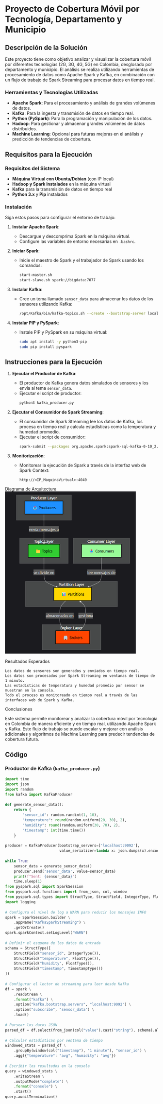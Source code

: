 # Proyecto de Cobertura Móvil por Tecnología, Departamento y Municipio

## Descripción de la Solución

Este proyecto tiene como objetivo analizar y visualizar la cobertura móvil por diferentes tecnologías (2G, 3G, 4G, 5G) en Colombia, desglosado por departamento y municipio. El análisis se realiza utilizando herramientas de procesamiento de datos como Apache Spark y Kafka, en combinación con un flujo de trabajo de Spark Streaming para procesar datos en tiempo real.

### Herramientas y Tecnologías Utilizadas

- **Apache Spark**: Para el procesamiento y análisis de grandes volúmenes de datos.
- **Kafka**: Para la ingesta y transmisión de datos en tiempo real.
- **Python (PySpark)**: Para la programación y manipulación de los datos.
- **Hadoop**: Para gestionar y almacenar grandes volúmenes de datos distribuidos.
- **Machine Learning**: Opcional para futuras mejoras en el análisis y predicción de tendencias de cobertura.

## Requisitos para la Ejecución

### Requisitos del Sistema

- **Máquina Virtual con Ubuntu/Debian** (con IP local)
- **Hadoop y Spark Instalados** en la máquina virtual
- **Kafka** para la transmisión de datos en tiempo real
- **Python 3.x** y **Pip** instalados

### Instalación

Siga estos pasos para configurar el entorno de trabajo:

1. **Instalar Apache Spark**:
   - Descargue y descomprima Spark en la máquina virtual.
   - Configure las variables de entorno necesarias en `.bashrc`.

2. **Iniciar Spark**:
   - Inicie el maestro de Spark y el trabajador de Spark usando los comandos:
     ```bash
     start-master.sh
     start-slave.sh spark://bigdata:7077
     ```

3. **Instalar Kafka**:
   - Cree un tema llamado `sensor_data` para almacenar los datos de los sensores utilizando Kafka:
     ```bash
     /opt/Kafka/bin/kafka-topics.sh --create --bootstrap-server localhost:9092 --replication-factor 1 --partitions 1 --topic sensor_data
     ```

4. **Instalar PIP y PySpark**:
   - Instale PIP y PySpark en su máquina virtual:
     ```bash
     sudo apt install -y python3-pip
     sudo pip install pyspark
     ```

## Instrucciones para la Ejecución

1. **Ejecutar el Productor de Kafka**:
   - El productor de Kafka genera datos simulados de sensores y los envía al tema `sensor_data`.
   - Ejecutar el script de productor:
     ```bash
     python3 kafka_producer.py
     ```

2. **Ejecutar el Consumidor de Spark Streaming**:
   - El consumidor de Spark Streaming lee los datos de Kafka, los procesa en tiempo real y calcula estadísticas como la temperatura y humedad promedio.
   - Ejecutar el script de consumidor:
     ```bash
     spark-submit --packages org.apache.spark:spark-sql-kafka-0-10_2.12:3.5.3 spark_streaming_consumer.py
     ```

3. **Monitorización**:
   - Monitorear la ejecución de Spark a través de la interfaz web de Spark Context:
     ```
     http://<IP_MaquinaVirtual>:4040
     ```

Diagrama de Arquitectura
![Diagrama de Arquitectura](img/Diagrama.png)



Resultados Esperados

    Los datos de sensores son generados y enviados en tiempo real.
    Los datos son procesados por Spark Streaming en ventanas de tiempo de 1 minuto.
    Las estadísticas de temperatura y humedad promedio por sensor se muestran en la consola.
    Todo el proceso es monitoreado en tiempo real a través de las interfaces web de Spark y Kafka.

Conclusiones

Este sistema permite monitorear y analizar la cobertura móvil por tecnología en Colombia de manera eficiente y en tiempo real, utilizando Apache Spark y Kafka. Este flujo de trabajo se puede escalar y mejorar con análisis adicionales y algoritmos de Machine Learning para predecir tendencias de cobertura futura.
## Código

### Productor de Kafka (`kafka_producer.py`)

```python
import time
import json
import random
from kafka import KafkaProducer

def generate_sensor_data():
    return {
        "sensor_id": random.randint(1, 10),
        "temperature": round(random.uniform(20, 30), 2),
        "humidity": round(random.uniform(30, 70), 2),
        "timestamp": int(time.time())
    }

producer = KafkaProducer(bootstrap_servers=['localhost:9092'],
                         value_serializer=lambda x: json.dumps(x).encode('utf-8'))

while True:
    sensor_data = generate_sensor_data()
    producer.send('sensor_data', value=sensor_data)
    print(f"Sent: {sensor_data}")
    time.sleep(1)
from pyspark.sql import SparkSession
from pyspark.sql.functions import from_json, col, window
from pyspark.sql.types import StructType, StructField, IntegerType, FloatType, TimestampType
import logging

# Configura el nivel de log a WARN para reducir los mensajes INFO
spark = SparkSession.builder \
    .appName("KafkaSparkStreaming") \
    .getOrCreate()
spark.sparkContext.setLogLevel("WARN")

# Definir el esquema de los datos de entrada
schema = StructType([
    StructField("sensor_id", IntegerType()),
    StructField("temperature", FloatType()),
    StructField("humidity", FloatType()),
    StructField("timestamp", TimestampType())
])

# Configurar el lector de streaming para leer desde Kafka
df = spark \
    .readStream \
    .format("kafka") \
    .option("kafka.bootstrap.servers", "localhost:9092") \
    .option("subscribe", "sensor_data") \
    .load()

# Parsear los datos JSON
parsed_df = df.select(from_json(col("value").cast("string"), schema).alias("data")).select("data.*")

# Calcular estadísticas por ventana de tiempo
windowed_stats = parsed_df \
    .groupBy(window(col("timestamp"), "1 minute"), "sensor_id") \
    .agg({"temperature": "avg", "humidity": "avg"})

# Escribir los resultados en la consola
query = windowed_stats \
    .writeStream \
    .outputMode("complete") \
    .format("console") \
    .start()
query.awaitTermination()
